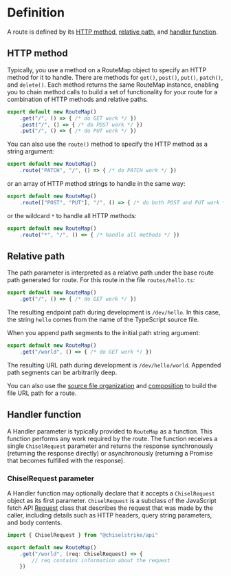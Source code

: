 # Definition

A route is defined by its [HTTP method](#http-method), [relative
path](#relative-path), and [handler function](#handler-function).

## HTTP method

Typically, you use a method on a RouteMap object to specify an HTTP method for
it to handle. There are methods for `get()`, `post()`, `put()`, `patch()`, and
`delete()`. Each method returns the same RouteMap instance, enabling you to
chain method calls to build a set of functionality for your route for a
combination of HTTP methods and relative paths.

```ts
export default new RouteMap()
    .get("/", () => { /* do GET work */ })
    .post("/", () => { /* do POST work */ })
    .put("/", () => { /* do PUT work */ })
```

You can also use the `route()` method to specify the HTTP method as a string
argument:

```ts
export default new RouteMap()
    .route("PATCH", "/", () => { /* do PATCH work */ })
```

or an array of HTTP method strings to handle in the same way:

```ts
export default new RouteMap()
    .route(["POST", "PUT"], "/", () => { /* do both POST and PUT work */ })
```

or the wildcard `*` to handle all HTTP methods:

```ts
export default new RouteMap()
    .route("*", "/", () => { /* handle all methods */ })
```

## Relative path

The path parameter is interpreted as a relative path under the base route path
generated for route. For this route in the file `routes/hello.ts`:

```ts title="routes/hello.ts"
export default new RouteMap()
    .get("/", () => { /* do GET work */ })
```

The resulting endpoint path during development is `/dev/hello`. In this case,
the string `hello` comes from the name of the TypeScript source file.

When you append path segments to the initial path string argument:

```ts title="routes/hello.ts"
export default new RouteMap()
    .get("/world", () => { /* do GET work */ })
```

The resulting URL path during development is `/dev/hello/world`. Appended path
segments can be arbitrarily deep.

You can also use the [source file organization] and [composition] to build the
file URL path for a route.

## Handler function

A Handler parameter is typically provided to `RouteMap` as a function. This
function performs any work required by the route. The function receives a single
`ChiselRequest` parameter and returns the response synchronously (returning the
response directly) or asynchronously (returning a Promise that becomes fulfilled
with the response).

### ChiselRequest parameter

A Handler function may optionally declare that it accepts a `ChiselRequest`
object as its first parameter. `ChiselRequest` is a subclass of the JavaScript
fetch API [Request] class that describes the request that was made by the
caller, including details such as HTTP headers, query string parameters, and
body contents.

```ts
import { ChiselRequest } from "@chiselstrike/api"

export default new RouteMap()
    .get("/world", (req: ChiselRequest) => {
        // req contains information about the request
    })
```


[Request]: https://developer.mozilla.org/en-US/docs/Web/API/Request
[path placeholders]: ./placeholders
[source file organization]: ./advanced-route-definitions#source-file-organization
[composition]: ./advanced-route-definitions#composition
